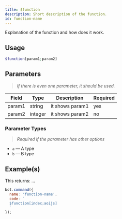 ```yaml
---
title: $function
description: Short description of the function.
id: function-name
---
```


Explanation of the function and how does it work.

## Usage

```php
$function[param1;param2]
```

## Parameters 

> *If there is even one parameter, it should be used.*

| Field  | Type    | Description     | Required |
|--------|---------|-----------------|----------|
| param1 | string  | it shows param1 | yes      |
| param2 | integer | it shows param2 | no       |

### Parameter Types
> *Required if the parameter has other options*

* `a` — A type
* `b` — B type

## Example(s)

This returns: ...

```javascript
bot.command({
  name: 'function-name',
  code: `
  $function[index;aoijs]
  `
});
```